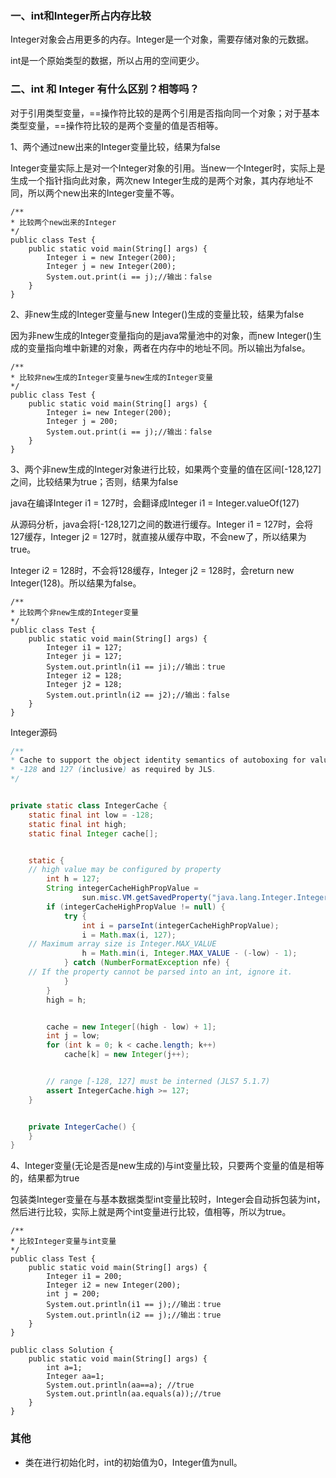 ### 一、int和Integer所占内存比较

Integer对象会占用更多的内存。Integer是一个对象，需要存储对象的元数据。

int是一个原始类型的数据，所以占用的空间更少。

### 二、int 和 Integer 有什么区别？相等吗？

对于引用类型变量，==操作符比较的是两个引用是否指向同一个对象；对于基本类型变量，==操作符比较的是两个变量的值是否相等。

1、两个通过new出来的Integer变量比较，结果为false

Integer变量实际上是对一个Integer对象的引用。当new一个Integer时，实际上是生成一个指针指向此对象，两次new Integer生成的是两个对象，其内存地址不同，所以两个new出来的Integer变量不等。

```text
/**
* 比较两个new出来的Integer
*/
public class Test {
    public static void main(String[] args) {
        Integer i = new Integer(200);
        Integer j = new Integer(200);
        System.out.print(i == j);//输出：false
    }
}
```

2、非new生成的Integer变量与new Integer()生成的变量比较，结果为false

因为非new生成的Integer变量指向的是java常量池中的对象，而new Integer()生成的变量指向堆中新建的对象，两者在内存中的地址不同。所以输出为false。

```text
/**
* 比较非new生成的Integer变量与new生成的Integer变量
*/
public class Test {
    public static void main(String[] args) {
        Integer i= new Integer(200);
        Integer j = 200;
        System.out.print(i == j);//输出：false
    }
}
```

3、两个非new生成的Integer对象进行比较，如果两个变量的值在区间[-128,127]之间，比较结果为true；否则，结果为false

java在编译Integer i1 = 127时，会翻译成Integer i1 = Integer.valueOf(127)

从源码分析，java会将[-128,127]之间的数进行缓存。Integer i1 = 127时，会将127缓存，Integer j2 = 127时，就直接从缓存中取，不会new了，所以结果为true。

Integer i2 = 128时，不会将128缓存，Integer j2 = 128时，会return new Integer(128)。所以结果为false。

```text
/**
* 比较两个非new生成的Integer变量
*/
public class Test {
    public static void main(String[] args) {
        Integer i1 = 127;
        Integer ji = 127;
        System.out.println(i1 == ji);//输出：true
        Integer i2 = 128;
        Integer j2 = 128;
        System.out.println(i2 == j2);//输出：false
    }
}
```
Integer源码
```java
/**
* Cache to support the object identity semantics of autoboxing for values between
* -128 and 127 (inclusive) as required by JLS.
*/


private static class IntegerCache {
    static final int low = -128;
    static final int high;
    static final Integer cache[];


    static {
    // high value may be configured by property
        int h = 127;
        String integerCacheHighPropValue =
                sun.misc.VM.getSavedProperty("java.lang.Integer.IntegerCache.high");
        if (integerCacheHighPropValue != null) {
            try {
                int i = parseInt(integerCacheHighPropValue);
                i = Math.max(i, 127);
    // Maximum array size is Integer.MAX_VALUE
                h = Math.min(i, Integer.MAX_VALUE - (-low) - 1);
            } catch (NumberFormatException nfe) {
    // If the property cannot be parsed into an int, ignore it.
            }
        }
        high = h;


        cache = new Integer[(high - low) + 1];
        int j = low;
        for (int k = 0; k < cache.length; k++)
            cache[k] = new Integer(j++);


        // range [-128, 127] must be interned (JLS7 5.1.7)
        assert IntegerCache.high >= 127;
    }


    private IntegerCache() {
    }
}
```

4、Integer变量(无论是否是new生成的)与int变量比较，只要两个变量的值是相等的，结果都为true

包装类Integer变量在与基本数据类型int变量比较时，Integer会自动拆包装为int，然后进行比较，实际上就是两个int变量进行比较，值相等，所以为true。

```text
/**
* 比较Integer变量与int变量
*/
public class Test {
    public static void main(String[] args) {
        Integer i1 = 200;
        Integer i2 = new Integer(200);
        int j = 200;
        System.out.println(i1 == j);//输出：true
        System.out.println(i2 == j);//输出：true
    }
}
```

```text
public class Solution {
    public static void main(String[] args) {
        int a=1;
        Integer aa=1;
        System.out.println(aa==a); //true
        System.out.println(aa.equals(a));//true
    }
}
```

### 其他

- 类在进行初始化时，int的初始值为0，Integer值为null。






